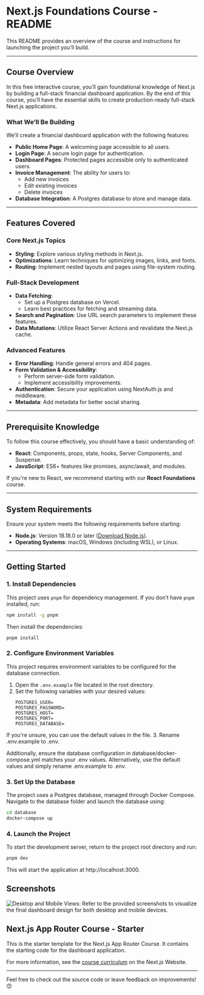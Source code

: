 # Next.js Foundations Course - README

This README provides an overview of the course and instructions for launching the project you'll build.

---

## **Course Overview**

In this free interactive course, you’ll gain foundational knowledge of Next.js by building a full-stack financial dashboard application. By the end of this course, you’ll have the essential skills to create production-ready full-stack Next.js applications.

### **What We’ll Be Building**

We’ll create a financial dashboard application with the following features:

- **Public Home Page**: A welcoming page accessible to all users.
- **Login Page**: A secure login page for authentication.
- **Dashboard Pages**: Protected pages accessible only to authenticated users.
- **Invoice Management**: The ability for users to:
  - Add new invoices
  - Edit existing invoices
  - Delete invoices
- **Database Integration**: A Postgres database to store and manage data.

---

## **Features Covered**

### **Core Next.js Topics**
- **Styling**: Explore various styling methods in Next.js.
- **Optimizations**: Learn techniques for optimizing images, links, and fonts.
- **Routing**: Implement nested layouts and pages using file-system routing.

### **Full-Stack Development**
- **Data Fetching**: 
  - Set up a Postgres database on Vercel.
  - Learn best practices for fetching and streaming data.
- **Search and Pagination**: Use URL search parameters to implement these features.
- **Data Mutations**: Utilize React Server Actions and revalidate the Next.js cache.
  
### **Advanced Features**
- **Error Handling**: Handle general errors and 404 pages.
- **Form Validation & Accessibility**: 
  - Perform server-side form validation.
  - Implement accessibility improvements.
- **Authentication**: Secure your application using NextAuth.js and middleware.
- **Metadata**: Add metadata for better social sharing.

---

## **Prerequisite Knowledge**

To follow this course effectively, you should have a basic understanding of:

- **React**: Components, props, state, hooks, Server Components, and Suspense.
- **JavaScript**: ES6+ features like promises, async/await, and modules.

If you're new to React, we recommend starting with our **React Foundations** course.

---

## **System Requirements**

Ensure your system meets the following requirements before starting:

- **Node.js**: Version 18.18.0 or later ([Download Node.js](https://nodejs.org/)).
- **Operating Systems**: macOS, Windows (including WSL), or Linux.

---

## **Getting Started**

### **1. Install Dependencies**
This project uses `pnpm` for dependency management. If you don’t have `pnpm` installed, run: 

```bash
npm install -g pnpm
```

Then install the dependencies:

```bash
pnpm install
```

### **2. Configure Environment Variables**
This project requires environment variables to be configured for the database connection. 

1. Open the `.env.example` file located in the root directory.
2. Set the following variables with your desired values:
   ```env
   POSTGRES_USER=
   POSTGRES_PASSWORD=
   POSTGRES_HOST=
   POSTGRES_PORT=
   POSTGRES_DATABASE=
    ```
If you're unsure, you can use the default values in the file. 3. Rename .env.example to .env.

Additionally, ensure the database configuration in database/docker-compose.yml matches your .env values. Alternatively, use the default values and simply rename .env.example to .env.

### **3. Set Up the Database**

The project uses a Postgres database, managed through Docker Compose. Navigate to the database folder and launch the database using:

```bash
cd database
docker-compose up
```

### **4. Launch the Project**

To start the development server, return to the project root directory and run:

```bash
pnpm dev
```
This will start the application at http://localhost:3000.

## Screenshots

![Desktop and Mobile Views: Refer to the provided screenshots to visualize the final dashboard design for both desktop and mobile devices.](/public/readme/home-page-with-hero.avif)


## Next.js App Router Course - Starter

This is the starter template for the Next.js App Router Course. It contains the starting code for the dashboard application.

For more information, see the [course curriculum](https://nextjs.org/learn/dashboard-app/getting-started) on the Next.js Website.

---

Feel free to check out the source code or leave feedback on improvements! 😊
